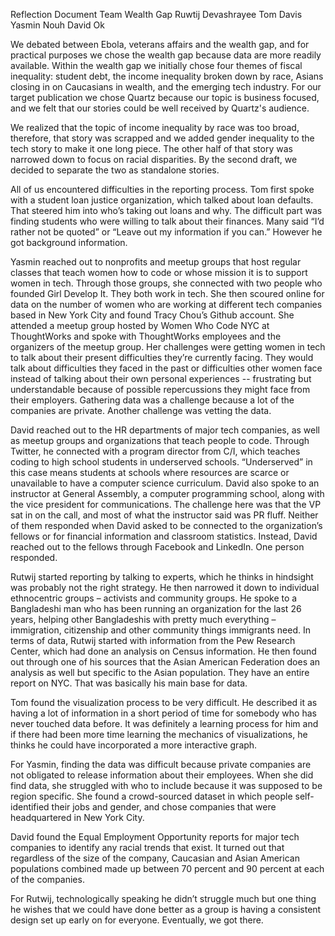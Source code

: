 Reflection Document
Team Wealth Gap
Ruwtij Devashrayee
Tom Davis
Yasmin Nouh
David Ok

We debated between Ebola, veterans affairs and the wealth gap, and for practical purposes we chose the wealth gap because data are more readily available. Within the wealth gap we initially chose four themes of fiscal inequality: student debt, the income inequality broken down by race, Asians closing in on Caucasians in wealth, and the emerging tech industry. For our target publication we chose Quartz because our topic is business focused, and we felt that our stories could be well received by Quartz's audience.

We realized that the topic of income inequality by race was too broad, therefore, that story was scrapped and we added gender inequality to the tech story to make it one long piece. The other half of that story was narrowed down to focus on racial disparities. By the second draft, we decided to separate the two as standalone stories.

All of us encountered difficulties in the reporting process. Tom first spoke with a student loan justice organization, which talked about loan defaults. That steered him into who’s taking out loans and why. The difficult part was finding students who were willing to talk about their finances. Many said “I’d rather not be quoted” or “Leave out my information if you can.” However he got background information.

Yasmin reached out to nonprofits and meetup groups that host regular classes that teach women how to code or whose mission it is to support women in tech. Through those groups, she connected with two people who founded Girl Develop It. They both work in tech. She then scoured online for data on the number of women who are working at different tech companies based in New York City and found Tracy Chou’s Github account. She attended a meetup group hosted by Women Who Code NYC at ThoughtWorks and spoke with ThoughtWorks employees and the organizers of the meetup group. Her challenges were getting women in tech to talk about their present difficulties they’re currently facing. They would talk about difficulties they faced in the past or difficulties other women face instead of talking about their own personal experiences -- frustrating but understandable because of possible repercussions they might face from their employers. Gathering data was a challenge because a lot of the companies are private. Another challenge was vetting the data.

David reached out to the HR departments of major tech companies, as well as meetup groups and organizations that teach people to code. Through Twitter, he connected with a program director from C/I, which teaches coding to high school students in underserved schools. “Underserved” in this case means students at schools where resources are scarce or unavailable to have a computer science curriculum. David also spoke to an instructor at General Assembly, a computer programming school, along with the vice president for communications. The challenge here was that the VP sat in on the call, and most of what the instructor said was PR fluff. Neither of them responded when David asked to be connected to the organization’s fellows or for financial information and classroom statistics. Instead, David reached out to the fellows through Facebook and LinkedIn. One person responded.

Rutwij started reporting by talking to experts, which he thinks in hindsight was probably not the right strategy. He then narrowed it down to individual ethnocentric groups – activists and community groups. He spoke to a Bangladeshi man who has been running an organization for the last 26 years, helping other Bangladeshis with pretty much everything – immigration, citizenship and other community things immigrants need. In terms of data, Rutwij started with information from the Pew Research Center, which had done an analysis on Census information. He then found out through one of his sources that the Asian American Federation does an analysis as well but specific to the Asian population. They have an entire report on NYC. That was basically his main base for data.

Tom found the visualization process to be very difficult. He described it as having a lot of information in a short period of time for somebody who has never touched data before. It was definitely a learning process for him and if there had been more time learning the mechanics of visualizations, he thinks he could have incorporated a more interactive graph. 

For Yasmin, finding the data was difficult because private companies are not obligated to release information about their employees. When she did find data, she struggled with who to include because it was supposed to be region specific. She found a crowd-sourced dataset in which people self-identified their jobs and gender, and chose companies that were headquartered in New York City.

David found the Equal Employment Opportunity reports for major tech companies to identify any racial trends that exist. It turned out that regardless of the size of the company, Caucasian and Asian American populations combined made up between 70 percent and 90 percent at each of the companies.

For Rutwij, technologically speaking he didn’t struggle much but one thing he wishes that we could have done better as a group is having a consistent design set up early on for everyone. Eventually, we got there.
